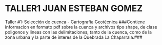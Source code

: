 # TALLER1 JUAN ESTEBAN GOMEZ
Taller #1: Selección de cuenca - Cartografía Geotécnica
###Contiene informacion en formato pdf sobre la cuenca y archivos tipo shape, de clase poligonos y lineas con las delimitaciones, tanto de la cuenca, como de la zona urbana y la parte de interes de la Quebrada La Chaparrala.###
